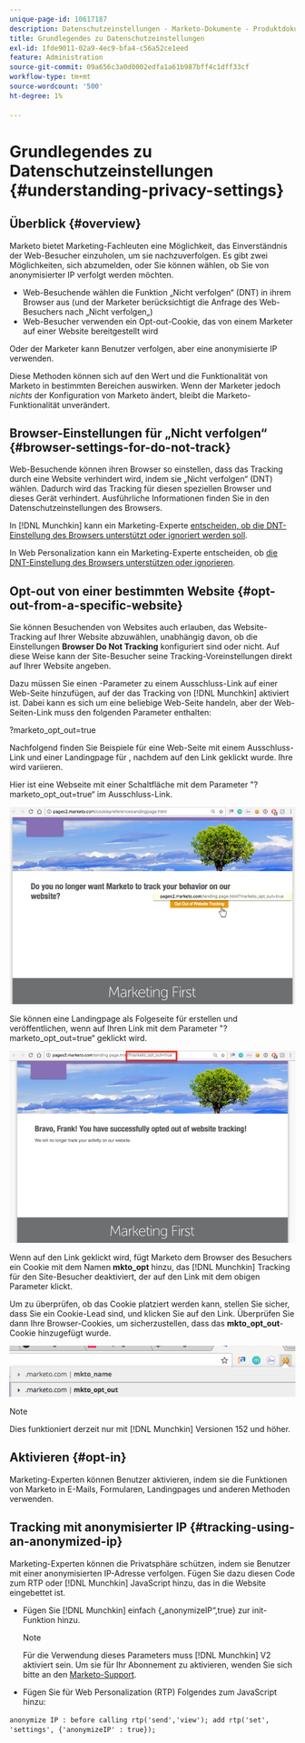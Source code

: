```yaml
---
unique-page-id: 10617187
description: Datenschutzeinstellungen - Marketo-Dokumente - Produktdokumentation
title: Grundlegendes zu Datenschutzeinstellungen
exl-id: 1fde9011-02a9-4ec9-bfa4-c56a52ce1eed
feature: Administration
source-git-commit: 09a656c3a0d0002edfa1a61b987bff4c1dff33cf
workflow-type: tm+mt
source-wordcount: '500'
ht-degree: 1%

---
```


# Grundlegendes zu Datenschutzeinstellungen {#understanding-privacy-settings}

## Überblick {#overview}

Marketo bietet Marketing-Fachleuten eine Möglichkeit, das Einverständnis der Web-Besucher einzuholen, um sie nachzuverfolgen. Es gibt zwei Möglichkeiten, sich abzumelden, oder Sie können wählen, ob Sie von anonymisierter IP verfolgt werden möchten.

* Web-Besuchende wählen die Funktion „Nicht verfolgen“ (DNT) in ihrem Browser aus (und der Marketer berücksichtigt die Anfrage des Web-Besuchers nach „Nicht verfolgen„)
* Web-Besucher verwenden ein Opt-out-Cookie, das von einem Marketer auf einer Website bereitgestellt wird

Oder der Marketer kann Benutzer verfolgen, aber eine anonymisierte IP verwenden.

Diese Methoden können sich auf den Wert und die Funktionalität von Marketo in bestimmten Bereichen auswirken. Wenn der Marketer jedoch _nichts_ der Konfiguration von Marketo ändert, bleibt die Marketo-Funktionalität unverändert.

## Browser-Einstellungen für „Nicht verfolgen“ {#browser-settings-for-do-not-track}

Web-Besuchende können ihren Browser so einstellen, dass das Tracking durch eine Website verhindert wird, indem sie „Nicht verfolgen“ (DNT) wählen. Dadurch wird das Tracking für diesen speziellen Browser und dieses Gerät verhindert. Ausführliche Informationen finden Sie in den Datenschutzeinstellungen des Browsers.

In [!DNL Munchkin] kann ein Marketing-Experte [entscheiden, ob die DNT-Einstellung des Browsers unterstützt oder ignoriert werden soll](/help/marketo/product-docs/administration/settings/edit-do-not-track-browser-support-settings.md).

In Web Personalization kann ein Marketing-Experte entscheiden, ob [die DNT-Einstellung des Browsers unterstützen oder ignorieren](/help/marketo/product-docs/web-personalization/getting-started/setting-web-personalization-to-do-not-track.md).

## Opt-out von einer bestimmten Website {#opt-out-from-a-specific-website}

Sie können Besuchenden von Websites auch erlauben, das Website-Tracking auf Ihrer Website abzuwählen, unabhängig davon, ob die Einstellungen **Browser Do Not Tracking** konfiguriert sind oder nicht. Auf diese Weise kann der Site-Besucher seine Tracking-Voreinstellungen direkt auf Ihrer Website angeben.

Dazu müssen Sie einen -Parameter zu einem Ausschluss-Link auf einer Web-Seite hinzufügen, auf der das Tracking von [!DNL Munchkin] aktiviert ist. Dabei kann es sich um eine beliebige Web-Seite handeln, aber der Web-Seiten-Link muss den folgenden Parameter enthalten:

?marketo_opt_out=true

Nachfolgend finden Sie Beispiele für eine Web-Seite mit einem Ausschluss-Link und einer Landingpage für , nachdem auf den Link geklickt wurde. Ihre wird variieren.

Hier ist eine Webseite mit einer Schaltfläche mit dem Parameter &quot;?marketo_opt_out=true“ im Ausschluss-Link.

![](assets/understanding-privacy-settings-1.png)

Sie können eine Landingpage als Folgeseite für erstellen und veröffentlichen, wenn auf Ihren Link mit dem Parameter &quot;?marketo_opt_out=true“ geklickt wird.

![](assets/understanding-privacy-settings-2.png)

Wenn auf den Link geklickt wird, fügt Marketo dem Browser des Besuchers ein Cookie mit dem Namen **mkto_opt** hinzu, das [!DNL Munchkin] Tracking für den Site-Besucher deaktiviert, der auf den Link mit dem obigen Parameter klickt.

Um zu überprüfen, ob das Cookie platziert werden kann, stellen Sie sicher, dass Sie ein Cookie-Lead sind, und klicken Sie auf den Link. Überprüfen Sie dann Ihre Browser-Cookies, um sicherzustellen, dass das **mkto_opt_out**-Cookie hinzugefügt wurde.

![](assets/understanding-privacy-settings-3.png)

>[!NOTE]
>
>Dies funktioniert derzeit nur mit [!DNL Munchkin] Versionen 152 und höher.

## Aktivieren {#opt-in}

Marketing-Experten können Benutzer aktivieren, indem sie die Funktionen von Marketo in E-Mails, Formularen, Landingpages und anderen Methoden verwenden.

## Tracking mit anonymisierter IP {#tracking-using-an-anonymized-ip}

Marketing-Experten können die Privatsphäre schützen, indem sie Benutzer mit einer anonymisierten IP-Adresse verfolgen. Fügen Sie dazu diesen Code zum RTP oder [!DNL Munchkin] JavaScript hinzu, das in die Website eingebettet ist.

* Fügen Sie [!DNL Munchkin] einfach {„anonymizeIP“,true} zur init-Funktion hinzu.

  >[!NOTE]
  >
  >Für die Verwendung dieses Parameters muss [!DNL Munchkin] V2 aktiviert sein. Um sie für Ihr Abonnement zu aktivieren, wenden Sie sich bitte an den [Marketo-Support](https://nation.marketo.com/community/support_solutions).

* Fügen Sie für Web Personalization (RTP) Folgendes zum JavaScript hinzu:

`anonymize IP : before calling rtp('send','view'); add rtp('set', 'settings', {'anonymizeIP' : true});`
